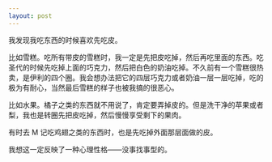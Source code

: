 ```yaml
---
layout: post
---
```


我发现我吃东西的时候喜欢先吃皮。

比如雪糕。吃所有带皮的雪糕时，我一定是先把皮吃掉，然后再吃里面的东西。吃圣代的时候先吃掉上面的巧克力，然后把白色的奶油吃掉。不久前有一个雪糕很热卖，是伊利的四个圈。我会想办法把它的四层巧克力或者奶油一层一层吃掉，吃的极为有耐心，当然最后雪糕的样子也被我搞的很恶心。

比如水果。橘子之类的东西就不用说了，肯定要弄掉皮的。但是洗干净的苹果或者梨，我也是转圈先把皮吃掉，然后慢慢享受剩下的果肉。

有时去 M 记吃鸡翅之类的东西时，也是先吃掉外面那层面做的皮。

我想这一定反映了一种心理性格——没事找事型的。
